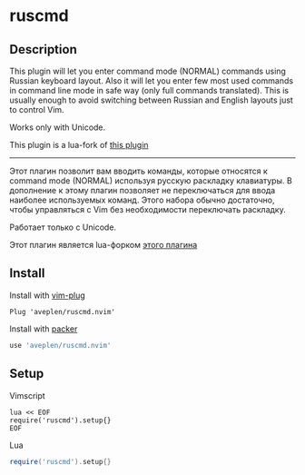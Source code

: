 # ruscmd


## Description

This plugin will let you enter command mode (NORMAL) commands using Russian
keyboard layout. Also it will let you enter few most used commands in command
line mode in safe way (only full commands translated). This is usually enough
to avoid switching between Russian and English layouts just to control Vim.

Works only with Unicode.

This plugin is a lua-fork of [this plugin](!https://github.com/powerman/vim-plugin-ruscmd)

---

Этот плагин позволит вам вводить команды, которые относятся к command mode
(NORMAL) используя русскую раскладку клавиатуры. В дополнение к этому плагин
позволяет не переключаться для ввода наиболее используемых команд. Этого набора
обычно достаточно, чтобы управляться с Vim без необходимости переключать
раскладку. 

Работает только с Unicode.

Этот плагин является lua-форком [этого плагина](!https://github.com/powerman/vim-plugin-ruscmd)


## Install

Install with [vim-plug](!https://github.com/junegunn/vim-plug)

```vim
Plug 'aveplen/ruscmd.nvim'
```

Install with [packer](!https://github.com/wbthomason/packer.nvim)

```lua
use 'aveplen/ruscmd.nvim'
```


## Setup

Vimscript

```vim
lua << EOF
require('ruscmd').setup{}
EOF
```

Lua

```lua
require('ruscmd').setup{}
```

